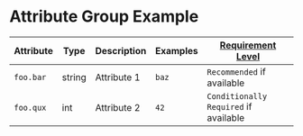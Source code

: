 # Attribute Group Example

<!-- semconv span_attribute_group -->
| Attribute  | Type | Description  | Examples  | [Requirement Level](https://github.com/open-telemetry/opentelemetry-specification/blob/main/specification/common/attribute-requirement-level.md) |
|---|---|---|---|---|
| `foo.bar` | string | Attribute 1 | `baz` | `Recommended` if available |
| `foo.qux` | int | Attribute 2 | `42` | `Conditionally Required` if available |
<!-- endsemconv -->
